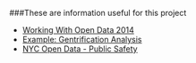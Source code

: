 ###These are information useful for this project

* [Working With Open Data 2014](https://github.com/working-with-open-data-2014/project-organization/wiki/Working-with-Open-Data-2014-Projects)
* [Example: Gentrification Analysis](http://nbviewer.ipython.org/gist/nyborrobyn/f44e87da83efb76831cf)
* [NYC Open Data - Public Safety](https://nycopendata.socrata.com/data?cat=public%20safety)
